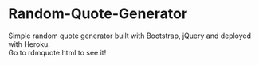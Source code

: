 # Random-Quote-Generator

Simple random quote generator built with Bootstrap, jQuery and deployed with Heroku.<br>
Go to rdmquote.html to see it!
